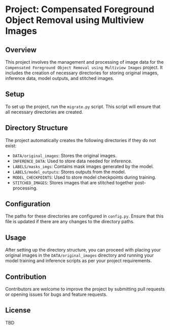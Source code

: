 # Project: Compensated Foreground Object Removal using Multiview Images

## Overview
This project involves the management and processing of image data for the `Compensated Foreground Object Removal using Multiview Images` project. It includes the creation of necessary directories for storing original images, inference data, model outputs, and stitched images.

## Setup
To set up the project, run the `migrate.py` script. This script will ensure that all necessary directories are created.

## Directory Structure
The project automatically creates the following directories if they do not exist:
- `DATA/original_images`: Stores the original images.
- `INFERENCE_DATA`: Used to store data needed for inference.
- `LABELS/masks_imgs`: Contains mask images generated by the model.
- `LABELS/model_outputs`: Stores outputs from the model.
- `MODEL_CHECKPOINTS`: Used to store model checkpoints during training.
- `STITCHED_IMAGES`: Stores images that are stitched together post-processing.

## Configuration
The paths for these directories are configured in `config.py`. Ensure that this file is updated if there are any changes to the directory paths.

## Usage
After setting up the directory structure, you can proceed with placing your original images in the `DATA/original_images` directory and running your model training and inference scripts as per your project requirements.

## Contribution
Contributors are welcome to improve the project by submitting pull requests or opening issues for bugs and feature requests.

## License
TBD
